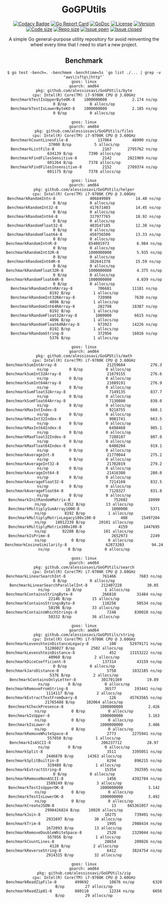 <div align="center">

# GoGPUtils

[![Codacy Badge](https://api.codacy.com/project/badge/Grade/86513a2282374f87a813110db86f018b)](https://www.codacy.com/manual/alessiosavi/GoGPUtils?utm_source=github.com&amp;utm_medium=referral&amp;utm_content=alessiosavi/GoGPUtils&amp;utm_campaign=Badge_Grade)
[![Go Report Card](https://goreportcard.com/badge/github.com/alessiosavi/GoGPUtils)](https://goreportcard.com/report/github.com/alessiosavi/GoGPUtils) [![GoDoc](https://godoc.org/github.com/alessiosavi/GoGPUtils?status.svg)](https://godoc.org/github.com/alessiosavi/GoGPUtils) [![License](https://img.shields.io/github/license/alessiosavi/GoGPUtils)](https://img.shields.io/github/license/alessiosavi/GoGPUtils) [![Version](https://img.shields.io/github/v/tag/alessiosavi/GoGPUtils)](https://img.shields.io/github/v/tag/alessiosavi/GoGPUtils) [![Code size](https://img.shields.io/github/languages/code-size/alessiosavi/GoGPUtils)](https://img.shields.io/github/languages/code-size/alessiosavi/GoGPUtils) [![Repo size](https://img.shields.io/github/repo-size/alessiosavi/GoGPUtils)](https://img.shields.io/github/repo-size/alessiosavi/GoGPUtils) [![Issue open](https://img.shields.io/github/issues/alessiosavi/GoGPUtils)](https://img.shields.io/github/issues/alessiosavi/GoGPUtils)
[![Issue closed](https://img.shields.io/github/issues-closed/alessiosavi/GoGPUtils)](https://img.shields.io/github/issues-closed/alessiosavi/GoGPUtils)

A simple Go general-purpose utility repository for avoid reinventing the wheel every time that I need to start a new
project.


## Benchmark

```text
$ go test -bench=. -benchmem -benchtime=5s `go list ./... | grep -v "aws\|sftp\|http"`
goos: linux
goarch: amd64
pkg: github.com/alessiosavi/GoGPUtils/byte
cpu: Intel(R) Core(TM) i7-9700K CPU @ 3.60GHz
BenchmarkTestIsUpperByteOK-8   	1000000000	         2.174 ns/op	       0 B/op	       0 allocs/op
BenchmarkTestIsLowerByteKO-8   	1000000000	         2.185 ns/op	       0 B/op	       0 allocs/op

goos: linux
goarch: amd64
pkg: github.com/alessiosavi/GoGPUtils/files
cpu: Intel(R) Core(TM) i7-9700K CPU @ 3.60GHz
BenchmarkCountLinesFile-8         	  137064	     48990 ns/op	   37000 B/op	       5 allocs/op
BenchmarkListFile-8               	    2167	   2795762 ns/op	  634139 B/op	    7390 allocs/op
BenchmarkFindFilesSensitive-8     	    2142	   2821969 ns/op	  601264 B/op	    7378 allocs/op
BenchmarkFindFilesInsensitive-8   	    2152	   2789374 ns/op	  601175 B/op	    7378 allocs/op

goos: linux
goarch: amd64
pkg: github.com/alessiosavi/GoGPUtils/helper
cpu: Intel(R) Core(TM) i7-9700K CPU @ 3.60GHz
BenchmarkRandomIntn-8            	406849989	        14.48 ns/op	       0 B/op	       0 allocs/op
BenchmarkRandomInt32-8           	417671403	        14.45 ns/op	       0 B/op	       0 allocs/op
BenchmarkRandomInt64-8           	317977765	        18.92 ns/op	       0 B/op	       0 allocs/op
BenchmarkRandomFloat32-8         	483547185	        12.38 ns/op	       0 B/op	       0 allocs/op
BenchmarkRandomFloat64-8         	450756500	        13.33 ns/op	       0 B/op	       0 allocs/op
BenchmarkRandomIntnR-8           	854001973	         6.984 ns/op	       0 B/op	       0 allocs/op
BenchmarkRandomInt32R-8          	1000000000	         5.935 ns/op	       0 B/op	       0 allocs/op
BenchmarkRandomInt64R-8          	382641378	        15.59 ns/op	       0 B/op	       0 allocs/op
BenchmarkRandomFloat32R-8        	1000000000	         4.375 ns/op	       0 B/op	       0 allocs/op
BenchmarkRandomFloat64R-8        	1000000000	         4.039 ns/op	       0 B/op	       0 allocs/op
BenchmarkRandomIntnRArray-8      	  706681	     11181 ns/op	    8192 B/op	       1 allocs/op
BenchmarkRandomInt32RArray-8     	  720908	      7630 ns/op	    4096 B/op	       1 allocs/op
BenchmarkRandomInt64RArray-8     	  282798	     18387 ns/op	    8192 B/op	       1 allocs/op
BenchmarkRandomFloat32Array-8    	 1000000	      6615 ns/op	    4096 B/op	       1 allocs/op
BenchmarkRandomFloat64RArray-8   	  973923	     14226 ns/op	    8192 B/op	       1 allocs/op
BenchmarkRandomString-8          	  372956	     16016 ns/op	    5376 B/op	       1 allocs/op

goos: linux
goarch: amd64
pkg: github.com/alessiosavi/GoGPUtils/math
cpu: Intel(R) Core(TM) i7-9700K CPU @ 3.60GHz
BenchmarkSumIntArray-8                   	21259684	       276.3 ns/op	       0 B/op	       0 allocs/op
BenchmarkSumInt32Array-8                 	21679155	       276.6 ns/op	       0 B/op	       0 allocs/op
BenchmarkSumInt64Array-8                 	21689191	       276.9 ns/op	       0 B/op	       0 allocs/op
BenchmarkSumFloat32Array-8               	 7149135	       837.7 ns/op	       0 B/op	       0 allocs/op
BenchmarkSumFloat64Array-8               	 7130800	       838.0 ns/op	       0 B/op	       0 allocs/op
BenchmarkMaxIntIndex-8                   	 9218755	       660.1 ns/op	       0 B/op	       0 allocs/op
BenchmarkMaxInt32Index-8                 	 9081741	       663.5 ns/op	       0 B/op	       0 allocs/op
BenchmarkMaxInt64Index-8                 	 6498460	       905.1 ns/op	       0 B/op	       0 allocs/op
BenchmarkMaxFloat32Index-8               	 7288107	       807.0 ns/op	       0 B/op	       0 allocs/op
BenchmarkMaxFloat64Index-8               	 6400204	       919.1 ns/op	       0 B/op	       0 allocs/op
BenchmarkAverageInt-8                    	21770044	       275.2 ns/op	       0 B/op	       0 allocs/op
BenchmarkAverageInt32-8                  	21702019	       279.2 ns/op	       0 B/op	       0 allocs/op
BenchmarkAverageInt64-8                  	21416380	       280.0 ns/op	       0 B/op	       0 allocs/op
BenchmarkAverageFloat32-8                	 7214160	       832.5 ns/op	       0 B/op	       0 allocs/op
BenchmarkAverageFloat64-8                	 7128327	       831.8 ns/op	       0 B/op	       0 allocs/op
BenchmarkInitRandomMatrix-8              	  752602	     10999 ns/op	    6352 B/op	      13 allocs/op
BenchmarkMultiplySumArray1000-8          	 1000000	      5371 ns/op	    8192 B/op	       1 allocs/op
BenchmarkMultiplyMatrixLegacy100x100-8   	     408	  15497204 ns/op	18012339 B/op	   20101 allocs/op
BenchmarkMultiplyMatrix100x100-8         	    4159	   1447695 ns/op	   92288 B/op	     101 allocs/op
BenchmarkIsPrime-8                       	 2652973	      2249 ns/op	       0 B/op	       0 allocs/op
BenchmarkCosineSimilarity-8              	62873203	        94.24 ns/op	       0 B/op	       0 allocs/op

goos: linux
goarch: amd64
pkg: github.com/alessiosavi/GoGPUtils/search
cpu: Intel(R) Core(TM) i7-9700K CPU @ 3.60GHz
BenchmarkLinearSearchInt-8           	  761466	      7683 ns/op	       0 B/op	       0 allocs/op
BenchmarkLinearSearchParallelInt-8   	212407228	        30.05 ns/op	      16 B/op	       1 allocs/op
BenchmarkContainsStringByte-8        	  266810	     31484 ns/op	   22146 B/op	      15 allocs/op
BenchmarkContainsStringsByte-8       	  118256	     50534 ns/op	   58196 B/op	      33 allocs/op
BenchmarkContainsWhichStrings-8      	    7248	    830028 ns/op	   58332 B/op	      36 allocs/op

goos: linux
goarch: amd64
pkg: github.com/alessiosavi/GoGPUtils/string
cpu: Intel(R) Core(TM) i7-9700K CPU @ 3.60GHz
BenchmarkLevenshteinDistanceLegacy-8   	     100	  52979171 ns/op	51286027 B/op	    2502 allocs/op
BenchmarkLevenshteinDistance-8         	     452	  13153222 ns/op	   40960 B/op	       2 allocs/op
BenchmarkDiceCoefficient-8             	  137314	     43159 ns/op	       0 B/op	       0 allocs/op
BenchmarkJaroDistance-8                	    5758	   1032185 ns/op	    5376 B/op	       2 allocs/op
BenchmarkContainsOnlyLetter-8          	301701169	        19.89 ns/op	       0 B/op	       0 allocs/op
BenchmarkRemoveFromString-8            	   36577	    193441 ns/op	 1114117 B/op	       2 allocs/op
BenchmarkExtractTextFromQuery-8        	     126	  45763565 ns/op	21765488 B/op	  102064 allocs/op
BenchmarkCheckPresence-8               	1000000000	         2.426 ns/op	       0 B/op	       0 allocs/op
BenchmarkIsUpper-8                     	1000000000	         3.163 ns/op	       0 B/op	       0 allocs/op
BenchmarkIsLower-8                     	1000000000	         3.486 ns/op	       0 B/op	       0 allocs/op
BenchmarkRemoveWhiteSpace-8            	    2773	   2275941 ns/op	  557058 B/op	       1 allocs/op
BenchmarkIsASCII-8                     	206237712	        28.97 ns/op	       0 B/op	       0 allocs/op
BenchmarkSplit-8                       	    3511	   3395051 ns/op	 2446870 B/op	   14363 allocs/op
BenchmarkSplitBuiltin-8                	    6294	    896215 ns/op	  319488 B/op	       1 allocs/op
BenchmarkExtractString-8               	   15354	    392595 ns/op	       0 B/op	       0 allocs/op
BenchmarkRemoveNonASCII-8              	    1456	   4392784 ns/op	 1589249 B/op	       3 allocs/op
BenchmarkTestIsUpperOK-8               	1000000000	         3.142 ns/op	       0 B/op	       0 allocs/op
BenchmarkTestIsLowerOK-8               	1000000000	         3.492 ns/op	       0 B/op	       0 allocs/op
BenchmarkCreateJSON-8                  	      13	 665361057 ns/op	2998426824 B/op	   10020 allocs/op
BenchmarkJoin-8                        	   10275	    739491 ns/op	 2931697 B/op	      30 allocs/op
BenchmarkTrim-8                        	    1995	   2988434 ns/op	 1672093 B/op	      13 allocs/op
BenchmarkRemoveDoubleWhiteSpace-8      	    2520	   2329044 ns/op	  557056 B/op	       1 allocs/op
BenchmarkCountLines-8                  	   28654	    209826 ns/op	    4128 B/op	       2 allocs/op
BenchmarkReverseString-8               	    6412	   3824754 ns/op	 2914315 B/op	      32 allocs/op

goos: linux
goarch: amd64
pkg: github.com/alessiosavi/GoGPUtils/zip
cpu: Intel(R) Core(TM) i7-9700K CPU @ 3.60GHz
BenchmarkReadZipFile-8   	  499692	     10876 ns/op	    6320 B/op	      27 allocs/op
BenchmarkReadZip01-8     	  880110	     12334 ns/op	    6656 B/op	      29 allocs/op
```

</div>